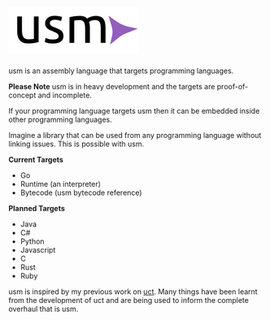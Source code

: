 # ![Logo](media/logo.png)

usm is an assembly language that targets programming languages.

**Please Note** usm is in heavy development and the targets are proof-of-concept and incomplete.

If your programming language targets usm then it can be embedded inside other programming languages.

Imagine a library that can be used from any programming language without linking issues. This is possible with usm.

**Current Targets**

* Go
* Runtime (an interpreter)
* Bytecode (usm bytecode reference)

**Planned Targets**

* Java
* C#
* Python
* Javascript
* C
* Rust
* Ruby

usm is inspired by my previous work on [uct](https://github.com/qlova/uct). Many things have been learnt from the development of uct and are being used to inform the complete overhaul that is usm.